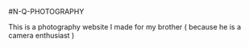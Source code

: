 #N-Q-PHOTOGRAPHY

This is a photography website I made for my brother ( because he is a camera enthusiast )
